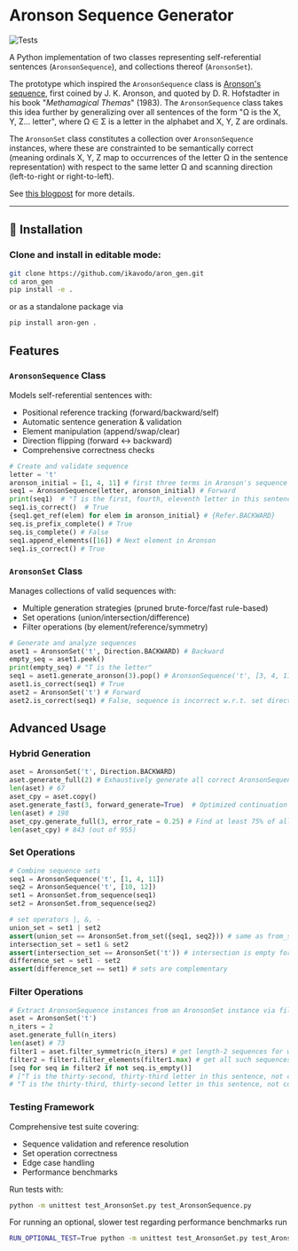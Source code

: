 # Aronson Sequence Generator

![Tests](https://img.shields.io/badge/tests-95%25%20coverage-green)

A Python implementation of two classes representing self-referential sentences (`AronsonSequence`), and collections thereof (`AronsonSet`). 

The prototype which inspired the `AronsonSequence` class is [Aronson's sequence](https://oeis.org/A005224), first coined by J. K. Aronson, and quoted by D. R. Hofstadter in his book "*Methamagical Themas*" (1983). The `AronsonSequence` class takes this idea further by generalizing over all sentences of the form "Ω is the X, Y, Z... letter", where Ω $\in$ Σ is a letter in the alphabet and X, Y, Z are ordinals.

The  `AronsonSet` class constitutes a collection over `AronsonSequence` instances, where these are constrainted to be semantically correct (meaning ordinals X, Y, Z map to occurrences of the letter Ω in the sentence representation) with respect to the same letter Ω and scanning direction (left-to-right or right-to-left).  

See [this blogpost](https://ikavodo.github.io/aronson-1/) for more details.


---

## 🔧 Installation

### Clone and install in editable mode:

```bash
git clone https://github.com/ikavodo/aron_gen.git
cd aron_gen
pip install -e .
```

or as a standalone package via

```bash
pip install aron-gen .
```

## Features

### `AronsonSequence` Class
Models self-referential sentences with:
- Positional reference tracking (forward/backward/self)
- Automatic sentence generation & validation
- Element manipulation (append/swap/clear)
- Direction flipping (forward ↔ backward)
- Comprehensive correctness checks

```python
# Create and validate sequence
letter = 't'
aronson_initial = [1, 4, 11] # first three terms in Aronson's sequence
seq1 = AronsonSequence(letter, aronson_initial) # Forward
print(seq1)  # "T is the first, fourth, eleventh letter in this sentence, not counting commas and spaces"
seq1.is_correct()  # True
{seq1.get_ref(elem) for elem in aronson_initial} # {Refer.BACKWARD}
seq.is_prefix_complete() # True
seq.is_complete() # False
seq1.append_elements([16]) # Next element in Aronson
seq1.is_correct() # True
```

### `AronsonSet` Class
Manages collections of valid sequences with:

- Multiple generation strategies (pruned brute-force/fast rule-based)
- Set operations (union/intersection/difference)
- Filter operations (by element/reference/symmetry)

```python
# Generate and analyze sequences
aset1 = AronsonSet('t', Direction.BACKWARD) # Backward
empty_seq = aset1.peek() 
print(empty_seq) # "T is the letter"
seq1 = aset1.generate_aronson(3).pop() # AronsonSequence('t', [3, 4, 11], Direction.BACKWARD)
aset1.is_correct(seq1) # True
aset2 = AronsonSet('t') # Forward
aset2.is_correct(seq1) # False, sequence is incorrect w.r.t. set direction
```

## Advanced Usage
### Hybrid Generation
```python
aset = AronsonSet('t', Direction.BACKWARD)
aset.generate_full(2) # Exhaustively generate all correct AronsonSequences up to length 2
len(aset) # 67
aset_cpy = aset.copy()
aset.generate_fast(3, forward_generate=True)  # Optimized continuation to sequences of length 3
len(aset) # 198
aset_cpy.generate_full(3, error_rate = 0.25) # Find at least 75% of all correct sequences
len(aset_cpy) # 843 (out of 955)
```

### Set Operations
```python
# Combine sequence sets
seq1 = AronsonSequence('t', [1, 4, 11])
seq2 = AronsonSequence('t', [10, 12])
set1 = AronsonSet.from_sequence(seq1)
set2 = AronsonSet.from_sequence(seq2) 

# set operators |, &, -
union_set = set1 | set2
assert(union_set == AronsonSet.from_set({seq1, seq2})) # same as from_set() constructor 
intersection_set = set1 & set2 
assert(intersection_set == AronsonSet('t')) # intersection is empty forward set
difference_set = set1 - set2 
assert(difference_set == set1) # sets are complementary
```

### Filter Operations
```python
# Extract AronsonSequence instances from an AronsonSet instance via filtering
aset = AronsonSet('t')
n_iters = 2
aset.generate_full(n_iters)
len(aset) # 73 
filter1 = aset.filter_symmetric(n_iters) # get length-2 sequences for which all permutations also in set
filter2 = filter1.filter_elements(filter1.max) # get all such sequences containing maximum element
[seq for seq in filter2 if not seq.is_empty()]
# ["T is the thirty-second, thirty-third letter in this sentence, not counting commas and spaces",
# "T is the thirty-third, thirty-second letter in this sentence, not counting commas and spaces"]
```

### Testing Framework

Comprehensive test suite covering:

- Sequence validation and reference resolution
- Set operation correctness
- Edge case handling
- Performance benchmarks

Run tests with:
```bash
python -m unittest test_AronsonSet.py test_AronsonSequence.py
```
For running an optional, slower test regarding performance benchmarks run
```bash
RUN_OPTIONAL_TEST=True python -m unittest test_AronsonSet.py test_AronsonSequence.py
```

